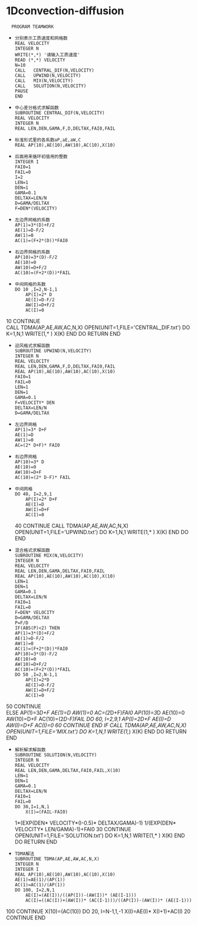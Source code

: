 # 1Dconvection-diffusion
      
      PROGRAM TEAMWORK
*     分别表示工质速度和网格数
      REAL VELOCITY
      INTEGER N
      WRITE(*,*) '请输入工质速度'
      READ (*,*) VELOCITY
      N=10
      CALL   CENTRAL_DIF(N,VELOCITY)
      CALL   UPWIND(N,VELOCITY)
      CALL   MIX(N,VELOCITY)
      CALL   SOLUTION(N,VELOCITY)
      PAUSE
      END

*     中心差分格式求解函数
      SUBROUTINE CENTRAL_DIF(N,VELOCITY)
      REAL VELOCITY
      INTEGER N
      REAL LEN,DEN,GAMA,F,D,DELTAX,FAI0,FAIL
*     标准形式里的各系数aP,aE,aW,C
      REAL AP(10),AE(10),AW(10),AC(10),X(10)
*     后面用来循环初值用的整数 
      INTEGER I
      FAI0=1
      FAIL=0
      I=2
      LEN=1
      DEN=1
      GAMA=0.1
      DELTAX=LEN/N
      D=GAMA/DELTAX
      F=DEN*(VELOCITY)
      
*     左边界网格的系数
      AP(1)=3*(D)+F/2
      AE(1)=D-F/2
      AW(1)=0
      AC(1)=(F+2*(D))*FAI0
      
*     右边界网格的系数
      AP(10)=3*(D)-F/2
      AE(10)=0
      AW(10)=D+F/2
      AC(10)=(F+2*(D))*FAIL
      
*     中间网格的系数
      DO 10 ,I=2,N-1,1
          AP(I)=2* D
          AE(I)=D-F/2
          AW(I)=D+F/2
          AC(I)=0
 10    CONTINUE      
      CALL TDMA(AP,AE,AW,AC,N,X)
      OPEN(UNIT=1,FILE='CENTRAL_DIF.txt')
      DO K=1,N,1
      WRITE(1,* )  X(K)
      END DO
      RETURN
      END


*     迎风格式求解函数
      SUBROUTINE UPWIND(N,VELOCITY)
      INTEGER N
      REAL VELOCITY
      REAL LEN,DEN,GAMA,F,D,DELTAX,FAI0,FAIL
      REAL AP(10),AE(10),AW(10),AC(10),X(10)
      FAI0=1
      FAIL=0
      LEN=1
      DEN=1
      GAMA=0.1
      F=VELOCITY* DEN
      DELTAX=LEN/N
      D=GAMA/DELTAX
*     左边界网格
      AP(1)=3* D+F
      AE(1)=D
      AW(1)=0
      AC=(2* D+F)* FAI0
      
*     右边界网格
      AP(10)=3* D
      AE(10)=0
      AW(10)=D+F
      AC(10)=(2* D-F)* FAIL
      
*     中间网格
      DO 40, I=2,9,1
          AP(I)=2* D+F
          AE(I)=D
          AW(I)=D+F
          AC(I)=0
  40   CONTINUE
      CALL TDMA(AP,AE,AW,AC,N,X)
      OPEN(UNIT=1,FILE='UPWIND.txt')
      DO K=1,N,1
      WRITE(1,* )  X(K)
      END DO
      END
      
*     混合格式求解函数
      SUBROUTINE MIX(N,VELOCITY)
      INTEGER N
      REAL VELOCITY
      REAL LEN,DEN,GAMA,DELTAX,FAI0,FAIL
      REAL AP(10),AE(10),AW(10),AC(10),X(10)
      LEN=1
      DEN=1
      GAMA=0.1
      DELTAX=LEN/N
      FAI0=1
      FAIL=0
      F=DEN* VELOCITY
      D=GAMA/DELTAX
      P=F/D
      IF(ABS(P)<2) THEN
      AP(1)=3*(D)+F/2
      AE(1)=D-F/2
      AW(1)=0
      AC(1)=(F+2*(D))*FAI0
      AP(10)=3*(D)-F/2
      AE(10)=0
      AW(10)=D+F/2
      AC(10)=(F+2*(D))*FAIL
      DO 50 ,I=2,N-1,1
          AP(I)=2*D
          AE(I)=D-F/2
          AW(I)=D+F/2
          AC(I)=0
 50    CONTINUE  
      ELSE
      AP(1)=3*D+F
      AE(1)=D
      AW(1)=0
      AC=(2*D+F)*FAI0
      AP(10)=3*D
      AE(10)=0
      AW(10)=D+F
      AC(10)=(2*D-F)*FAIL
      DO 60, I=2,9,1
          AP(I)=2*D+F
          AE(I)=D
          AW(I)=D+F
          AC(I)=0
  60   CONTINUE
      END IF
      CALL TDMA(AP,AE,AW,AC,N,X)
      OPEN(UNIT=1,FILE='MIX.txt')
      DO K=1,N,1
      WRITE(1,*)  X(K)
      END DO
      RETURN 
      END
 
*     解析解求解函数
      SUBROUTINE SOLUTION(N,VELOCITY)
      INTEGER N
      REAL VELOCITY
      REAL LEN,DEN,GAMA,DELTAX,FAI0,FAIL,X(10)
      LEN=1
      DEN=1
      GAMA=0.1
      DELTAX=LEN/N
      FAI0=1
      FAIL=0
      DO 30,I=1,N,1
          X(I)=(FAIL-FAI0)
     1*(EXP(DEN* VELOCITY*(I-0.5)* DELTAX/GAMA)-1)
     1/(EXP(DEN* VELOCITY* LEN/GAMA)-1)+FAI0 
 30    CONTINUE          
      OPEN(UNIT=1,FILE='SOLUTION.txt')
      DO K=1,N,1
      WRITE(1,* )  X(K)
      END DO
      RETURN 
      END
 
 
*     TDMA解法
      SUBROUTINE TDMA(AP,AE,AW,AC,N,X)
      INTEGER N
      INTEGER I
      REAL AP(10),AE(10),AW(10),AC(10),X(10)
      AE(1)=AE(1)/(AP(1))
      AC(1)=AC(1)/(AP(1))
      DO 100, I=2,N,1
          AE(I)=(AE(I))/((AP(I))-(AW(I))* (AE(I-1)))
          AC(I)=((AC(I))+(AW(I))* (AC(I-1)))/((AP(I))-(AW(I))* (AE(I-1)))
 100    CONTINUE
      X(10)=(AC(10))
      DO 20, I=N-1,1,-1
          X(I)=AE(I)* X(I+1)+AC(I)
 20    CONTINUE
      END 
          
      
      
